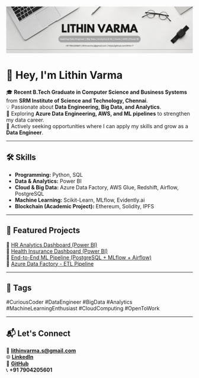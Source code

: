 ![Banner](https://raw.githubusercontent.com/Lithin-7/Lithin-7/main/Banner.png)

# 👋 Hey, I'm Lithin Varma  

🎓 **Recent B.Tech Graduate in Computer Science and Business Systems** from **SRM Institute of Science and Technology, Chennai**.  
💡 Passionate about **Data Engineering, Big Data, and Analytics**.  
🌱 Exploring **Azure Data Engineering, AWS, and ML pipelines** to strengthen my data career.  
🚀 Actively seeking opportunities where I can apply my skills and grow as a **Data Engineer**.  

---

## 🛠️ Skills  
- **Programming:** Python, SQL  
- **Data & Analytics:** Power BI  
- **Cloud & Big Data:** Azure Data Factory, AWS Glue, Redshift, Airflow, PostgreSQL  
- **Machine Learning:** Scikit-Learn, MLflow, Evidently.ai  
- **Blockchain (Academic Project):** Ethereum, Solidity, IPFS  

---

## 📂 Featured Projects  

🔹 [HR Analytics Dashboard (Power BI)](https://github.com/Lithin-7/HR-analytics-PowerBI)  
🔹 [Health Insurance Dashboard (Power BI)](https://github.com/Lithin-7/insurance-analytics-PowerBI)  
🔹 [End-to-End ML Pipeline (PostgreSQL + MLflow + Airflow)](https://github.com/Lithin-7/End-to-End-ML-Pipeline)  
🔹 [Azure Data Factory - ETL Pipeline](https://github.com/Lithin-7/Azure-Data-Engineering)  

---

## 🔖 Tags  

#CuriousCoder #DataEngineer #BigData #Analytics #MachineLearningEnthusiast #CloudComputing #OpenToWork  

---

## 📬 Let's Connect  

📧 **lithinvarma.s@gmail.com**  
🌐 [**LinkedIn**](https://www.linkedin.com/in/lithinvarma)  
📂 [**GitHub**](https://github.com/Lithin-7)  
📞 **+91 7904205601**  
